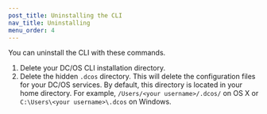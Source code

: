 ```yaml
---
post_title: Uninstalling the CLI
nav_title: Uninstalling
menu_order: 4
---
```


You can uninstall the CLI with these commands.

1. Delete your DC/OS CLI installation directory.
1. Delete the hidden `.dcos` directory. This will delete the configuration files for your DC/OS services. By default, this directory is located in your home directory. For example, `/Users/<your username>/.dcos/` on OS X or `C:\Users\<your username>\.dcos` on Windows.
